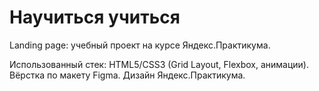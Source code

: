# Научиться учиться

Landing page: учебный проект на курсе Яндекс.Практикума.

Использованный стек: HTML5/CSS3 (Grid Layout, Flexbox, анимации).
Вёрстка по макету Figma. Дизайн Яндекс.Практикума.
